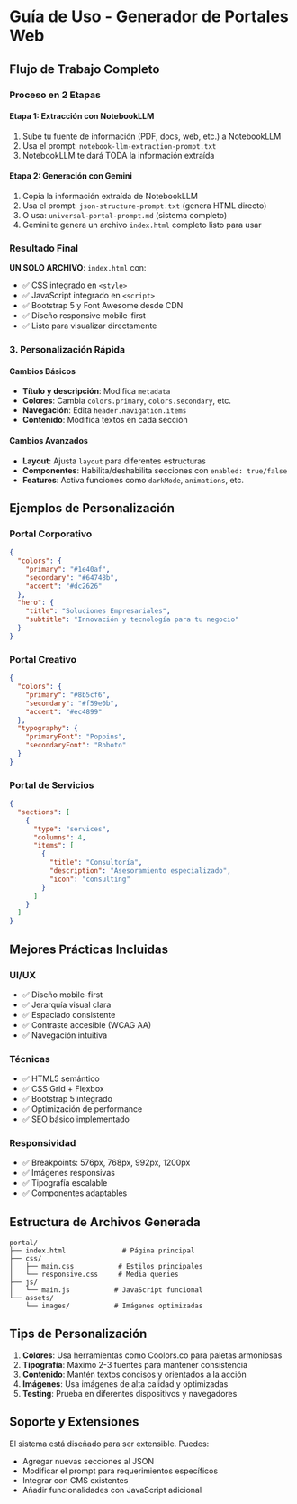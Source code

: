 # Guía de Uso - Generador de Portales Web

## Flujo de Trabajo Completo

### Proceso en 2 Etapas

#### **Etapa 1: Extracción con NotebookLLM**
1. Sube tu fuente de información (PDF, docs, web, etc.) a NotebookLLM
2. Usa el prompt: `notebook-llm-extraction-prompt.txt`
3. NotebookLLM te dará TODA la información extraída

#### **Etapa 2: Generación con Gemini**
1. Copia la información extraída de NotebookLLM
2. Usa el prompt: `json-structure-prompt.txt` (genera HTML directo)
3. O usa: `universal-portal-prompt.md` (sistema completo)
4. Gemini te genera un archivo `index.html` completo listo para usar

### Resultado Final

**UN SOLO ARCHIVO**: `index.html` con:
- ✅ CSS integrado en `<style>`
- ✅ JavaScript integrado en `<script>`
- ✅ Bootstrap 5 y Font Awesome desde CDN
- ✅ Diseño responsive mobile-first
- ✅ Listo para visualizar directamente

### 3. Personalización Rápida

#### Cambios Básicos
- **Título y descripción**: Modifica `metadata`
- **Colores**: Cambia `colors.primary`, `colors.secondary`, etc.
- **Navegación**: Edita `header.navigation.items`
- **Contenido**: Modifica textos en cada sección

#### Cambios Avanzados
- **Layout**: Ajusta `layout` para diferentes estructuras
- **Componentes**: Habilita/deshabilita secciones con `enabled: true/false`
- **Features**: Activa funciones como `darkMode`, `animations`, etc.

## Ejemplos de Personalización

### Portal Corporativo
```json
{
  "colors": {
    "primary": "#1e40af",
    "secondary": "#64748b",
    "accent": "#dc2626"
  },
  "hero": {
    "title": "Soluciones Empresariales",
    "subtitle": "Innovación y tecnología para tu negocio"
  }
}
```

### Portal Creativo
```json
{
  "colors": {
    "primary": "#8b5cf6",
    "secondary": "#f59e0b",
    "accent": "#ec4899"
  },
  "typography": {
    "primaryFont": "Poppins",
    "secondaryFont": "Roboto"
  }
}
```

### Portal de Servicios
```json
{
  "sections": [
    {
      "type": "services",
      "columns": 4,
      "items": [
        {
          "title": "Consultoría",
          "description": "Asesoramiento especializado",
          "icon": "consulting"
        }
      ]
    }
  ]
}
```

## Mejores Prácticas Incluidas

### UI/UX
- ✅ Diseño mobile-first
- ✅ Jerarquía visual clara
- ✅ Espaciado consistente
- ✅ Contraste accesible (WCAG AA)
- ✅ Navegación intuitiva

### Técnicas
- ✅ HTML5 semántico
- ✅ CSS Grid + Flexbox
- ✅ Bootstrap 5 integrado
- ✅ Optimización de performance
- ✅ SEO básico implementado

### Responsividad
- ✅ Breakpoints: 576px, 768px, 992px, 1200px
- ✅ Imágenes responsivas
- ✅ Tipografía escalable
- ✅ Componentes adaptables

## Estructura de Archivos Generada

```
portal/
├── index.html              # Página principal
├── css/
│   ├── main.css           # Estilos principales
│   └── responsive.css     # Media queries
├── js/
│   └── main.js           # JavaScript funcional
└── assets/
    └── images/           # Imágenes optimizadas
```

## Tips de Personalización

1. **Colores**: Usa herramientas como Coolors.co para paletas armoniosas
2. **Tipografía**: Máximo 2-3 fuentes para mantener consistencia
3. **Contenido**: Mantén textos concisos y orientados a la acción
4. **Imágenes**: Usa imágenes de alta calidad y optimizadas
5. **Testing**: Prueba en diferentes dispositivos y navegadores

## Soporte y Extensiones

El sistema está diseñado para ser extensible. Puedes:
- Agregar nuevas secciones al JSON
- Modificar el prompt para requerimientos específicos
- Integrar con CMS existentes
- Añadir funcionalidades con JavaScript adicional